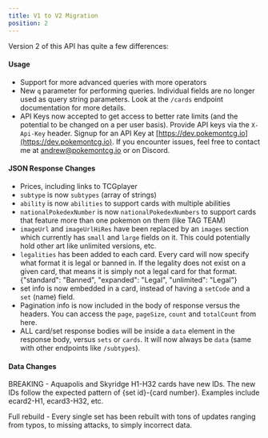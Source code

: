 ```yaml
---
title: V1 to V2 Migration
position: 2
---
```


Version 2 of this API has quite a few differences:

#### Usage

- Support for more advanced queries with more operators
- New `q` parameter for performing queries. Individual fields are no longer used as query string parameters. Look at the `/cards` endpoint documentation for more details.
- API Keys now accepted to get access to better rate limits (and the potential to be changed on a per user basis). Provide API keys via the `X-Api-Key` header. Signup for an API Key at [https://dev.pokemontcg.io](https://dev.pokemontcg.io). If you encounter issues, feel free to contact me at andrew@pokemontcg.io or on Discord.

#### JSON Response Changes

- Prices, including links to TCGplayer
- `subtype` is now `subtypes` (array of strings)
- `ability` is now `abilities` to support cards with multiple abilities
- `nationalPokedexNumber` is now `nationalPokedexNumbers` to support cards that feature more than one pokemon on them (like TAG TEAM)
- `imageUrl` and `imageUrlHiRes` have been replaced by an `images` section which currently has `small` and `large` fields on it. This could potentially hold other art like unlimited versions, etc.
- `legalities` has been added to each card. Every card will now specify what format it is legal or banned in. If the legality does not exist on a given card, that means it is simply not a legal card for that format. {"standard": "Banned", "expanded": "Legal", "unlimited": "Legal"}
- set info is now embedded in a card, instead of having a `setCode` and a `set` (name) field.
- Pagination info is now included in the body of response versus the headers. You can access the `page`, `pageSize`, `count` and `totalCount` from here.
- ALL card/set response bodies will be inside a `data` element in the response body, versus `sets` or `cards`. It will now always be `data` (same with other endpoints like `/subtypes`).

#### Data Changes

BREAKING - Aquapolis and Skyridge H1-H32 cards have new IDs. The new IDs follow the expected pattern of {set id}-{card number}. Examples include ecard2-H1, ecard3-H32, etc.

Full rebuild - Every single set has been rebuilt with tons of updates ranging from typos, to missing attacks, to simply incorrect data.
